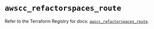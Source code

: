 # `awscc_refactorspaces_route`

Refer to the Terraform Registry for docs: [`awscc_refactorspaces_route`](https://registry.terraform.io/providers/hashicorp/awscc/0.70.0/docs/resources/refactorspaces_route).
